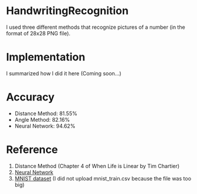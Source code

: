 # HandwritingRecognition
I used three different methods that recognize pictures of a number (in the format of 28x28 PNG file).

# Implementation
I summarized how I did it here (Coming soon...)
# Accuracy
* Distance Method: 81.55%
* Angle Method:    82.16%
* Neural Network:  94.62%

# Reference
1. Distance Method (Chapter 4 of When Life is Linear by Tim Chartier)
2. [Neural Network](https://github.com/ioneone/NeuralNetwork)
3. [MNIST dataset](http://yann.lecun.com/exdb/mnist/) (I did not upload mnist_train.csv because the file was too big)
